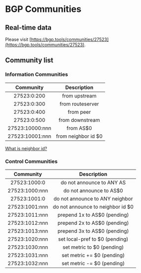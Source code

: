 # BGP Communities

## Real-time data

Please visit [https://bgp.tools/communities/27523](https://bgp.tools/communities/27523).

## Community list

### Information Communities

|    Community    |     Description     |
| :-------------: | :-----------------: |
|   27523:0:200   |    from upstream    |
|   27523:0:300   |  from routeserver   |
|   27523:0:400   |      from peer      |
|   27523:0:500   |   from downstream   |
| 27523:10000:nnn |      from AS$0      |
| 27523:10001:nnn | from neighbor id $0 |

[What is neighbor id?](https://net.projectk.org/router)

### Control Communities

|   Community    |            Description            |
| :------------: | :-------------------------------: |
|  27523:1000:0  |     do not announce to ANY AS     |
| 27523:1000:nnn |      do not announce to AS$0      |
|  27523:1001:0  |  do not announce to ANY neighbor  |
| 27523:1001:nnn | do not announce to neighbor id $0 |
| 27523:1011:nnn |   prepend 1x to AS$0 (pending)    |
| 27523:1012:nnn |   prepend 2x to AS$0 (pending)    |
| 27523:1013:nnn |   prepend 3x to AS$0 (pending)    |
| 27523:1020:nnn |  set local-pref to $0 (pending)   |
| 27523:1030:nnn |    set metric to $0 (pending)     |
| 27523:1031:nnn |    set metric += $0 (pending)     |
| 27523:1032:nnn |    set metric -= $0 (pending)     |

